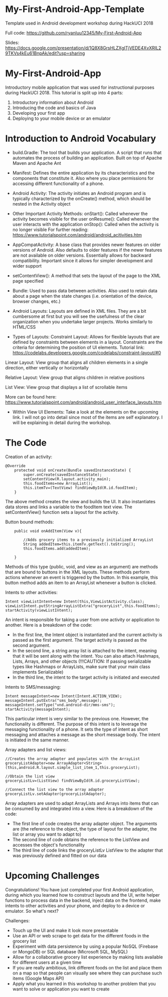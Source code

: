 # My-First-Android-App-Template
Template used in Android development workshop during HackUCI 2018

Full code: https://github.com/ryanluu12345/My-First-Android-App 

Slides: https://docs.google.com/presentation/d/1Q8X8GrsHLZXgITjVEDE4XvXRIL29TKVs4kEu61BnpAk/edit?usp=sharing

# My-First-Android-App
Introductory mobile application that was used for instructional purposes during HackUCI 2018. This tutorial is split up into 4 parts:
1) Introductory information about Android
2) Introducing the code and basics of Java
3) Developing your first app
4) Deploying to your mobile device or an emulator

# Introduction to Android Vocabulary
- build.Gradle: The tool that builds your application. A script that runs that automates the process of building an application. Built on top of Apache Maven and Apache Ant

- Manifest: Defines the entire application by its characteristics and the components that constitute it. Also where you place permissions for accessing different functionality of a phone. 

- Android Activity: The activity initiates an Android program and is typically characterized by the onCreate() method, which should be nested in the Activity object

- Other Important Activity Methods:
onStart(): Called whenever the activity becomes visible for the user
onResume(): Called whenever the user interacts with the application
onStop(): Called when the activity is no longer visible
For further reading: https://www.tutorialspoint.com/android/android_acitivities.htm

- AppCompatActivity: A base class that provides newer features on older versions of Android. Also defaults to older features if the newer features are not available on older versions. Essentially allows for backward compatibility. Important since it allows for simpler development and wider support

- setContentView(): A method that sets the layout of the page to the XML page specified

- Bundle: Used to pass data between activities. Also used to retain data about a page when the state changes (i.e. orientation of the device, browser changes, etc.)

- Android Layouts: Layouts are defined in XML files. They are a bit cumbersome at first but you will see the usefulness of the clear organization when you undertake larger projects. Works similarly to HTML/CSS

- Types of Layouts:
Constraint Layout: Allows for flexible layouts that are defined by constraints between elements in a layout. Constraints are the criteria for determining the position of UI elements. Tutorial link: https://codelabs.developers.google.com/codelabs/constraint-layout/#0

Linear Layout: View group that aligns all children elements in a single direction, either vertically or horizontally

Relative Layout: View group that aligns children in relative positions

List View: View group that displays a list of scrollable items

More can be found here: https://www.tutorialspoint.com/android/android_user_interface_layouts.htm

- Within View UI Elements:
Take a look at the elements on the upcoming link. I will not go into detail since most of the items are self explanatory. I will be explaining in detail during the workshop.

# The Code

Creation of an activity:

```
@Override
    protected void onCreate(Bundle savedInstanceState) {
        super.onCreate(savedInstanceState);
        setContentView(R.layout.activity_main);
        this.foodItems=new ArrayList();
        this.itemTv=(TextView) findViewById(R.id.foodItem);
    }
```
The above method creates the view and builds the UI. It also instantiates data stores and links a variable to the foodItem text view. The setContentView() function sets a layout for the activity.


Button bound methods:
```
    public void onAddItem(View v){

        //Adds grocery items to a previously initialized ArrayList
        String addedItem=this.itemTv.getText().toString();
        this.foodItems.add(addedItem);

    }
 ```
Methods of this type (public, void, and view as an argument) are methods that are bound to buttons in the XML layouts. These methods perform actions whenever an event is triggered by the button. In this example, this button method adds an item to an ArrayList whenever a button is clicked.

Intents to other activities:
 ```
 Intent viewListIntent=new Intent(this,ViewListActivity.class);
 viewListIntent.putStringArrayListExtra("groceryList",this.foodItems);
 startActivity(viewListIntent);
 
 ```
An intent is responsible for taking a user from one activity or application to another. Here is a breakdown of the code:
- In the first line, the Intent object is instantiated and the current activity is passed as the first argument. The target activity is passed as the second argument.
- In the second line, a string array list is attached to the intent, meaning that it will be sent along with the intent. You can also attach Hashmaps, Lists, Arrays, and other objects (!!!CAUTION: If passing serializable types like Hashmaps or ArrayLists, make sure that your main class implements Serializable)
- In the third line, the intent to the target activity is initiated and executed

Intents to SMS/messaging:
```
Intent messageIntent=new Intent(Intent.ACTION_VIEW);
messageIntent.putExtra("sms_body",message);
messageIntent.setType("vnd.android-dir/mms-sms");
startActivity(messageIntent);
```
This particular intent is very similar to the previous one. However, the functionality is different. The purpose of this intent is to leverage the messaging functionality of a phone. It sets the type of intent as short messaging and attaches a message as the short message body. The intent is initiated in the same manner. 

Array adapters and list views:
```
//Creates the array adapter and populates with the ArrayList
groceryListAdapter=new ArrayAdapter<String>(this,android.R.layout.simple_list_item_1,this.groceryList);

//Obtain the list view
groceryListLv=(ListView) findViewById(R.id.groceryListView);

//Connect the list view to the array adapter
groceryListLv.setAdapter(groceryListAdapter);

```
Array adapters are used to adapt ArrayLists and Arrays into items that can be consumed by and integrated into a view. Here is a breakdown of the code:
- The first line of code creates the array adapter object. The arguments are (the reference to the object, the type of layout for the adapter, the list or array you want to adapt to)
- The second line of code obtains the reference to the ListView and accesses the object's functionality
- The third line of code links the groceryListLv ListView to the adapter that was previously defined and fitted on our data

# Upcoming Challenges
Congratulations! You have just completed your first Android application, during which you learned how to construct layouts and the UI, write helper functions to process data in the backend, inject data on the frontend, make intents to other activities and your phone, and deploy to a device or emulator. So what's next?

Challenges:
- Touch up the UI and make it look more presentable
- Use an API or web scrape to get data for the different foods in the grocery list
- Experiment with data persistence by using a popular NoSQL (Firebase or MongoDB) or SQL database (Microsoft SQL, MySQL)
- Allow for a collaborative grocery list experience by making lists available for different users at a given time
- If you are really ambitious, link different foods on the list and place them on a map so that people can visually see where they can purchase such items (Google Maps API)
- Apply what you learned in this workshop to another problem that you want to solve or application you want to create

